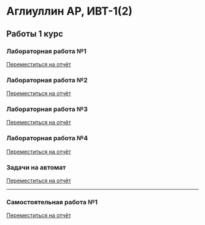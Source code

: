 # Аглиуллин АР, ИВТ-1(2)
## Работы 1 курс
### Лабораторная работа №1 
[Переместиться на отчёт](1_course/lab1/lab_1-Аглиуллин_Амир_1_ИВТ-1(2).md)
### Лабораторная работа №2
[Переместиться на отчёт](1_course/lab2/lab_2-Аглиуллин_Амир_1_ИВТ-1(2).md)
### Лабораторная работа №3
[Переместиться на отчёт](1_course/lab3/lab_3-Аглиуллин_Амир_1_ИВТ-1(2).md)
### Лабораторная работа №4  
[Переместиться на отчёт](1_course/lab4/lab_4-Аглиуллин_Амир_1_ИВТ-1(2).md)
### Задачи на автомат 
[Переместиться на отчёт](1_course/avt/avt-Аглиуллин_Амир_1_ИВТ-1(2).md)

---

### Самостоятельная работа №1
[Переместиться на отчёт](1_course/sr1/sr_1-Аглиуллин_Амир_1_ИВТ-1(2).md)

